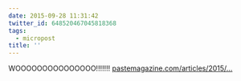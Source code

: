 ```yaml
---
date: 2015-09-28 11:31:42
twitter_id: 648520467045818368
tags:
  - micropost
title: ''
---
```


WOOOOOOOOOOOOOOO!!!!!!! [pastemagazine.com/articles/2015/…](http://www.pastemagazine.com/articles/2015/09/u2-will-appear-on-rock-band-4-setlist-for-first-ti.html)
